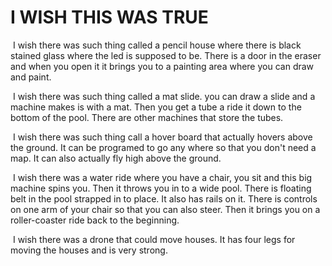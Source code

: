 # I WISH THIS WAS TRUE

​	I wish there was such thing called a pencil house where there is black stained glass where the led is supposed to be. There is a door in the eraser and when you open it it brings you to a painting area where you can draw and paint. 

​	I wish there was such thing called a mat slide.  you  can draw a slide and a machine makes is with a mat.  Then you get a tube a ride it down to the bottom of the pool.  There are other machines that store the tubes.

​	I wish there was such thing call a hover board that actually hovers above the ground.  It can be programed to go any where so that you don't need a map.  It can also actually fly high above the ground.      

​	I wish there was a water ride where you have a chair, you sit and this big machine spins you. Then it throws you in to a wide pool.  There is floating belt in the pool strapped in to place.  It also has rails on it.  There is controls on one arm of your chair so that you can also steer.  Then it brings you on a roller-coaster ride back to the beginning.  

​	I wish there was a drone that could move houses.  It has four legs for moving the houses and is very strong.